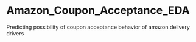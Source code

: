 # Amazon_Coupon_Acceptance_EDA
Predicting possibility of coupon acceptance behavior of amazon delivery drivers
